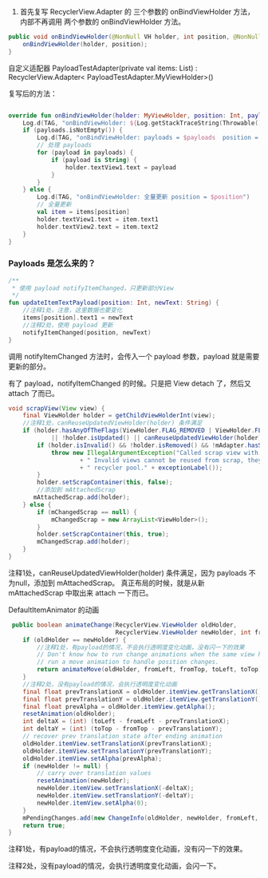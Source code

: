 1. 首先复写 RecyclerView.Adapter 的 三个参数的 onBindViewHolder 方法，内部不再调用 两个参数的
   onBindViewHolder 方法。

```java
public void onBindViewHolder(@NonNull VH holder, int position, @NonNull List<Object> payloads) {
    onBindViewHolder(holder, position);
}
```

自定义适配器 PayloadTestAdapter(private val items: List<PayloadBean>) : RecyclerView.Adapter<
PayloadTestAdapter.MyViewHolder>()

复写后的方法：

```kotlin

override fun onBindViewHolder(holder: MyViewHolder, position: Int, payloads: List<Any>) {
    Log.d(TAG, "onBindViewHolder: ${Log.getStackTraceString(Throwable())}")
    if (payloads.isNotEmpty()) {
        Log.d(TAG, "onBindViewHolder: payloads = $payloads  position = $position")
        // 处理 payloads
        for (payload in payloads) {
            if (payload is String) {
                holder.textView1.text = payload
            }
        }
    } else {
        Log.d(TAG, "onBindViewHolder: 全量更新 position = $position")
        // 全量更新
        val item = items[position]
        holder.textView1.text = item.text1
        holder.textView2.text = item.text2
    }
}

```

### Payloads 是怎么来的？

```kotlin
/**
 * 使用 payload notifyItemChanged，只更新部分View
 */
fun updateItemTextPayload(position: Int, newText: String) {
    //注释1处，注意，这里数据也要变化
    items[position].text1 = newText
    //注释2处，使用 payload 更新
    notifyItemChanged(position, newText)
}
```

调用 notifyItemChanged 方法时，会传入一个 payload 参数，payload 就是需要更新的部分。


有了 payload，notifyItemChanged 的时候。只是把 View  detach 了，然后又 attach 了而已。

```java
void scrapView(View view) {
    final ViewHolder holder = getChildViewHolderInt(view);
    //注释1处，canReuseUpdatedViewHolder(holder) 条件满足
    if (holder.hasAnyOfTheFlags(ViewHolder.FLAG_REMOVED | ViewHolder.FLAG_INVALID)
            || !holder.isUpdated() || canReuseUpdatedViewHolder(holder)) {
        if (holder.isInvalid() && !holder.isRemoved() && !mAdapter.hasStableIds()) {
            throw new IllegalArgumentException("Called scrap view with an invalid view."
                    + " Invalid views cannot be reused from scrap, they should rebound from"
                    + " recycler pool." + exceptionLabel());
        }
        holder.setScrapContainer(this, false);
        //添加到 mAttachedScrap
       mAttachedScrap.add(holder);
    } else {
        if (mChangedScrap == null) {
            mChangedScrap = new ArrayList<ViewHolder>();
        }
        holder.setScrapContainer(this, true);
        mChangedScrap.add(holder);
    }
}
```

注释1处，canReuseUpdatedViewHolder(holder) 条件满足，因为 payloads 不为null，添加到 mAttachedScrap。 真正布局的时候，就是从新 mAttachedScrap 中取出来 attach 一下而已。

DefaultItemAnimator 的动画

```java
 public boolean animateChange(RecyclerView.ViewHolder oldHolder,
                              RecyclerView.ViewHolder newHolder, int fromLeft, int fromTop, int toLeft, int toTop) {
    if (oldHolder == newHolder) {
        //注释1处，有payload的情况，不会执行透明度变化动画，没有闪一下的效果
        // Don't know how to run change animations when the same view holder is re-used.
        // run a move animation to handle position changes.
        return animateMove(oldHolder, fromLeft, fromTop, toLeft, toTop);
    }
    //注释2处，没有payload的情况，会执行透明度变化动画
    final float prevTranslationX = oldHolder.itemView.getTranslationX();
    final float prevTranslationY = oldHolder.itemView.getTranslationY();
    final float prevAlpha = oldHolder.itemView.getAlpha();
    resetAnimation(oldHolder);
    int deltaX = (int) (toLeft - fromLeft - prevTranslationX);
    int deltaY = (int) (toTop - fromTop - prevTranslationY);
    // recover prev translation state after ending animation
    oldHolder.itemView.setTranslationX(prevTranslationX);
    oldHolder.itemView.setTranslationY(prevTranslationY);
    oldHolder.itemView.setAlpha(prevAlpha);
    if (newHolder != null) {
        // carry over translation values
        resetAnimation(newHolder);
        newHolder.itemView.setTranslationX(-deltaX);
        newHolder.itemView.setTranslationY(-deltaY);
        newHolder.itemView.setAlpha(0);
    }
    mPendingChanges.add(new ChangeInfo(oldHolder, newHolder, fromLeft, fromTop, toLeft, toTop));
    return true;
}
```

注释1处，有payload的情况，不会执行透明度变化动画，没有闪一下的效果。

注释2处，没有payload的情况，会执行透明度变化动画，会闪一下。